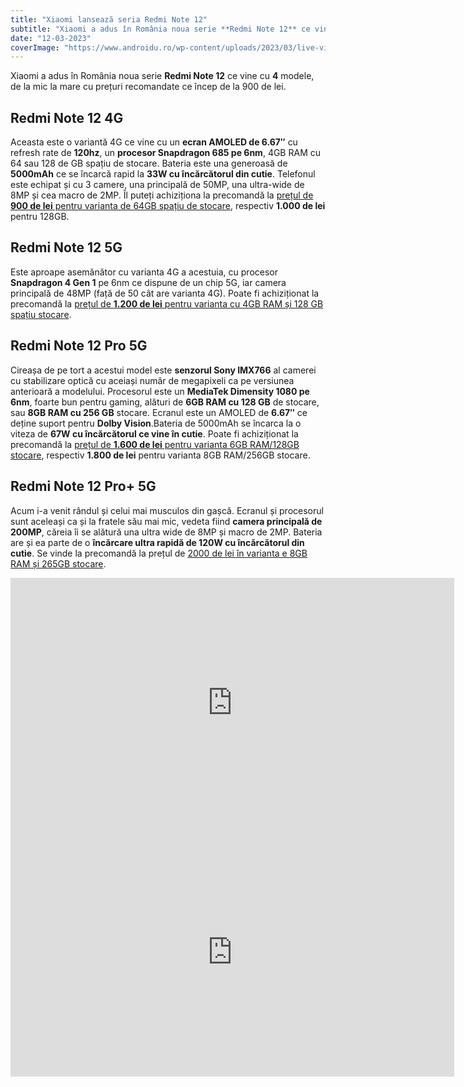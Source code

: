 ```yaml
---
title: "Xiaomi lansează seria Redmi Note 12"
subtitle: "Xiaomi a adus în România noua serie **Redmi Note 12** ce vine cu **4** modele."
date: "12-03-2023"
coverImage: "https://www.androidu.ro/wp-content/uploads/2023/03/live-vivid.jpg"
---
```


Xiaomi a adus în România noua serie **Redmi Note 12** ce vine cu **4** modele, de la mic la mare cu prețuri recomandate ce încep de la 900 de lei.

## Redmi Note 12 4G

Aceasta este o variantă 4G ce vine cu un **ecran AMOLED de 6.67″** cu refresh rate de **120hz**, un **procesor Snapdragon 685 pe 6nm**, 4GB RAM cu 64 sau 128 de GB spațiu de stocare. Bateria este una generoasă de **5000mAh** ce se încarcă rapid la **33W cu încărcătorul din cutie**. Telefonul este echipat și cu 3 camere, una principală de 50MP, una ultra-wide de 8MP și cea macro de 2MP. Îl puteți achiziționa la precomandă la [prețul de **900 de lei** pentru varianta de 64GB spațiu de stocare](https://l.profitshare.ro/l/11616798), respectiv **1.000 de lei** pentru 128GB.

## Redmi Note 12 5G

Este aproape asemănător cu varianta 4G a acestuia, cu procesor **Snapdragon 4 Gen 1** pe 6nm ce dispune de un chip 5G, iar camera principală de 48MP (față de 50 cât are varianta 4G). Poate fi achiziționat la precomandă la [prețul de **1.200 de lei** pentru varianta cu 4GB RAM și 128 GB spațiu stocare](https://l.profitshare.ro/l/11616799).

## Redmi Note 12 Pro 5G

Cireașa de pe tort a acestui model este **senzorul Sony IMX766** al camerei cu stabilizare optică cu aceiași număr de megapixeli ca pe versiunea anterioară a modelului. Procesorul este un **MediaTek Dimensity 1080 pe 6nm**, foarte bun pentru gaming, alături de **6GB RAM cu 128 GB** de stocare, sau **8GB RAM cu 256 GB** stocare. Ecranul este un AMOLED de **6.67″** ce deține suport pentru **Dolby Vision**.Bateria de 5000mAh se încarca la o viteza de **67W cu încărcătorul ce vine în cutie**. Poate fi achiziționat la precomandă la [prețul de **1.600 de lei** pentru varianta 6GB RAM/128GB stocare](https://l.profitshare.ro/l/11616800), respectiv **1.800 de lei** pentru varianta 8GB RAM/256GB stocare.

## Redmi Note 12 Pro+ 5G

Acum i-a venit rândul și celui mai musculos din gașcă. Ecranul și procesorul sunt aceleași ca și la fratele său mai mic, vedeta fiind **camera principală de 200MP**, căreia îi se alătură una ultra wide de 8MP și macro de 2MP. Bateria are și ea parte de o **încărcare ultra rapidă de 120W cu încărcătorul din cutie**. Se vinde la precomandă la prețul de [2000 de lei în varianta e 8GB RAM și 265GB stocare](https://l.profitshare.ro/l/11616801).

<iframe loading="lazy" title="Everything about Redmi Note 12 | Live Vivid" width="710" height="399" src="https://www.youtube.com/embed/s-Sa3R5zM0k?feature=oembed" frameborder="0" allow="accelerometer; autoplay; clipboard-write; encrypted-media; gyroscope; picture-in-picture; web-share" allowfullscreen=""></iframe> <br/>

<iframe loading="lazy" title="Everything about the 'Pros' | Redmi Note 12 Series" width="710" height="399" src="https://www.youtube.com/embed/tz4MiPQjdU4?feature=oembed" frameborder="0" allow="accelerometer; autoplay; clipboard-write; encrypted-media; gyroscope; picture-in-picture; web-share" allowfullscreen=""></iframe>